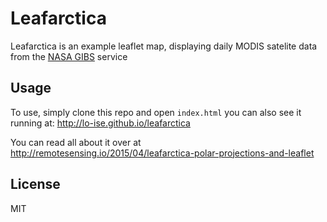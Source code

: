 # Leafarctica
Leafarctica is an example leaflet map, displaying daily MODIS satelite data from the [NASA GIBS](https://earthdata.nasa.gov/gibs) service


## Usage
To use, simply clone this repo and open `index.html` you can also see it running at: <http://lo-ise.github.io/leafarctica>

You can read all about it over at <http://remotesensing.io/2015/04/leafarctica-polar-projections-and-leaflet>


## License
MIT
